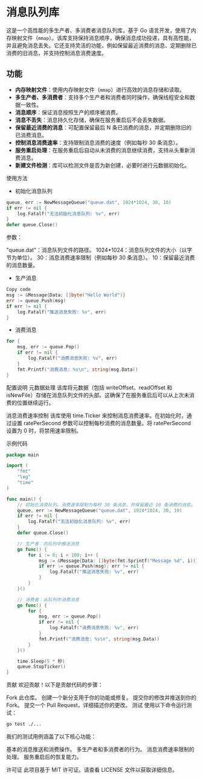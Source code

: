 # 消息队列库

这是一个高性能的多生产者、多消费者消息队列库，基于 Go 语言开发，使用了内存映射文件（`mmap`）。该库支持保持消息顺序，确保消息成功投递，具有高性能，并且避免消息丢失。它还支持灵活的功能，例如保留最近消费的消息、定期删除已消费的旧消息，并支持控制消息消费速度。

## 功能

- **内存映射文件**：使用内存映射文件（`mmap`）进行高效的消息存储和读取。
- **多生产者、多消费者**：支持多个生产者和消费者同时操作，确保线程安全和数据一致性。
- **消息顺序**：保证消息按照生产的顺序被消费。
- **消息不丢失**：消息持久化存储，确保在服务重启后不会丢失数据。
- **保留最近消费的消息**：可配置保留最后 N 条已消费的消息，并定期删除旧的已消费消息。
- **控制消息消费速率**：支持限制消息消费的速度（例如每秒 30 条消息）。
- **服务重启处理**：在服务重启后自动从未消费的消息继续消费，支持从头重新消费消息。
- **新建文件检测**：库可以检测文件是否为新创建，必要时进行元数据初始化。

使用方法

- 初始化消息队列

```go
queue, err := NewMessageQueue("queue.dat", 1024*1024, 30, 10)
if err != nil {
    log.Fatalf("无法初始化消息队列: %v", err)
}
defer queue.Close()
```

参数：

"queue.dat"：消息队列文件的路径。
1024*1024：消息队列文件的大小（以字节为单位）。
30：消息消费速率限制（例如每秒 30 条消息）。
10：保留最近消费的消息数量。

- 生产消息

```go
Copy code
msg := &Message{Data: []byte("Hello World")}
err := queue.Push(msg)
if err != nil {
    log.Fatalf("推送消息失败: %v", err)
}
```

- 消费消息

```go
for {
    msg, err := queue.Pop()
    if err != nil {
        log.Fatalf("消费消息失败: %v", err)
    }
    fmt.Printf("消费消息: %s\n", string(msg.Data))
}
```

配置说明
元数据处理
该库将元数据（包括 writeOffset、readOffset 和 isNewFile）存储在消息队列文件的头部。这确保了在服务重启后可以从上次未消费的位置继续运行。

消息消费速率控制
该库使用 time.Ticker 来控制消息消费速率。在初始化时，通过设置 ratePerSecond 参数可以控制每秒消费的消息数量。将 ratePerSecond 设置为 0 时，将禁用速率限制。

示例代码

```go
package main

import (
    "fmt"
    "log"
    "time"
)

func main() {
    // 初始化消息队列，消费速率限制为每秒 30 条消息，并保留最近 10 条消费的消息。
    queue, err := NewMessageQueue("queue.dat", 1024*1024, 30, 10)
    if err != nil {
        log.Fatalf("无法初始化消息队列: %v", err)
    }
    defer queue.Close()

    // 生产者：向队列中推送消息
    go func() {
        for i := 0; i < 100; i++ {
            msg := &Message{Data: []byte(fmt.Sprintf("Message %d", i))}
            if err := queue.Push(msg); err != nil {
                log.Fatalf("推送消息失败: %v", err)
            }
        }
    }()

    // 消费者：从队列中消费消息
    go func() {
        for {
            msg, err := queue.Pop()
            if err != nil {
                log.Fatalf("消费消息失败: %v", err)
            }
            fmt.Printf("消费消息: %s\n", string(msg.Data))
        }
    }()

    time.Sleep(5 * 秒)
    queue.StopTicker()
}
```

贡献
欢迎贡献！以下是贡献代码的步骤：

Fork 此仓库。
创建一个新分支用于你的功能或修复。
提交你的修改并推送到你的 Fork。
提交一个 Pull Request，详细描述你的更改。
测试
使用以下命令运行测试：

```bash
go test ./...
```

我们的测试用例涵盖了以下核心功能：

基本的消息推送和消费操作。
多生产者和多消费者的行为。
消息消费速率限制的处理。
服务重启后的恢复能力。

许可证
此项目基于 MIT 许可证。请查看 LICENSE 文件以获取详细信息。
